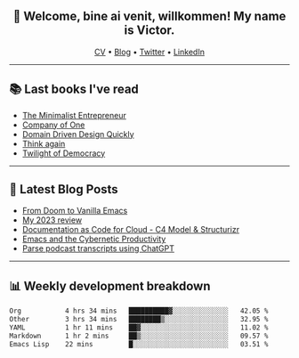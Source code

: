 <h2 align="center">👋 Welcome, bine ai venit, willkommen! My name is Victor. </h2>
<p align="center">
  <a href="https://dornea.nu/cv">CV</a> •
  <a href="https://blog.dornea.nu">Blog</a> •
  <a href="https://twitter.com/victordorneanu">Twitter</a> •
  <a href="https://www.linkedin.com/in/victor-dorneanu/">LinkedIn</a> 
</p>

  <!--
  **dorneanu/dorneanu** is a ✨ _special_ ✨ repository because its `README.md` (this file) appears on your GitHub profile.

  Here are some ideas to get you started:

  - 🔭 I’m currently working on ...
  - 🌱 I’m currently learning ...
  - 👯 I’m looking to collaborate on ...
  - 🤔 I’m looking for help with ...
  - 💬 Ask me about ...
  - 📫 How to reach me: ...
  - 😄 Pronouns: ...
  - ⚡ Fun fact: ...
  -->

---

## 📚 Last books I've read

<!--START_SECTION:books-->
* [The Minimalist Entrepreneur](https://brainfck.org/book/the-minimalist-entrepreneur/)
* [Company of One](https://brainfck.org/book/company-of-one/)
* [Domain Driven Design Quickly](https://brainfck.org/book/domain-driven-design-quickly/)
* [Think again](https://brainfck.org/book/think-again/)
* [Twilight of Democracy](https://brainfck.org/book/twilight-of-democracy/)
<!--END_SECTION:books-->

---

## 📝 Latest Blog Posts

<!--START_SECTION:blog-->
* [From Doom to Vanilla Emacs](https://blog.dornea.nu/2024/02/22/from-doom-to-vanilla-emacs/)
* [My 2023 review](https://blog.dornea.nu/2024/01/02/my-2023-review/)
* [Documentation as Code for Cloud - C4 Model & Structurizr](https://blog.dornea.nu/2023/11/02/documentation-as-code-for-cloud-c4-model-structurizr/)
* [Emacs and the Cybernetic Productivity](https://blog.dornea.nu/2023/09/21/emacs-and-the-cybernetic-productivity/)
* [Parse podcast transcripts using ChatGPT](https://blog.dornea.nu/2023/08/28/parse-podcast-transcripts-using-chatgpt/)
<!--END_SECTION:blog-->

---

## 📊 **Weekly development breakdown**

<!--START_SECTION:waka-->

```txt
Org           4 hrs 34 mins   ██████████▓░░░░░░░░░░░░░░   42.05 %
Other         3 hrs 34 mins   ████████▒░░░░░░░░░░░░░░░░   32.95 %
YAML          1 hr 11 mins    ██▓░░░░░░░░░░░░░░░░░░░░░░   11.02 %
Markdown      1 hr 2 mins     ██▒░░░░░░░░░░░░░░░░░░░░░░   09.57 %
Emacs Lisp    22 mins         █░░░░░░░░░░░░░░░░░░░░░░░░   03.51 %
```

<!--END_SECTION:waka-->
